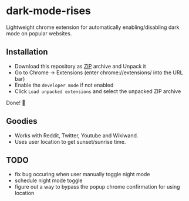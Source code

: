 # dark-mode-rises

Lightweight chrome extension for automatically enabling/disabling dark mode on popular websites.

## Installation

- Download this repository as [ZIP](https://github.com/akramsaouri/dark-mode-rises/archive/master.zip) archive and Unpack it
- Go to Chrome -> Extensions (enter chrome://extensions/ into the URL bar)
- Enable the `developer mode` if not enabled
- Click `Load unpacked extensions` and select the unpacked ZIP archive

Done! 🎊

## Goodies
- Works with Reddit, Twitter, Youtube and Wikiwand.
- Uses user location to get sunset/sunrise time.

## TODO
- fix bug occuring when user manually toggle night mode
- schedule night mode toggle
- figure out a way to bypass the popup chrome confirmation for using location
